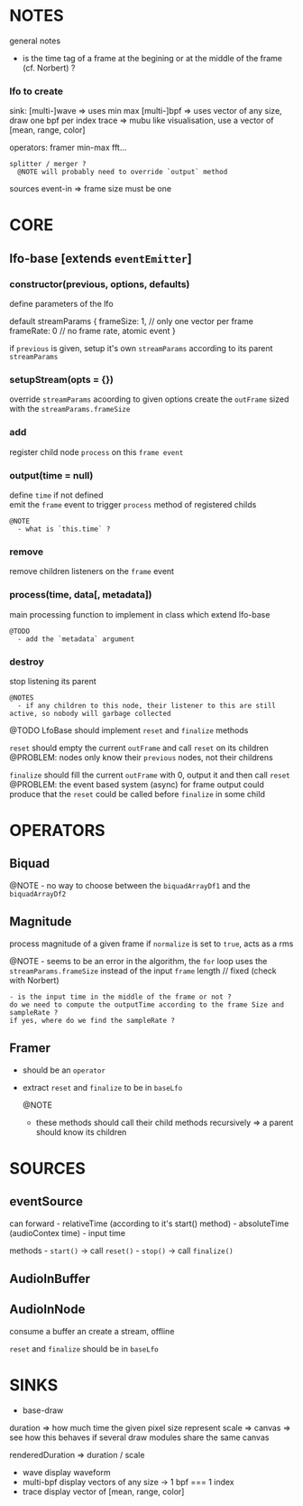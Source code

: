 NOTES
===========================================

general notes

- is the time tag of a frame at the begining or at the middle of the frame (cf. Norbert) ?

### lfo to create
  sink:
    [multi-]wave => uses min max
    [multi-]bpf  => uses vector of any size, draw one bpf per index
    trace        => mubu like visualisation, use a vector of [mean, range, color]

  operators:
    framer
    min-max
    fft...

    splitter / merger ?
      @NOTE will probably need to override `output` method

  sources
    event-in     => frame size must be one

# CORE

## lfo-base [extends `eventEmitter`]

### constructor(previous, options, defaults)

  define parameters of the lfo

  default streamParams {
    frameSize: 1, // only one vector per frame
    frameRate: 0  // no frame rate, atomic event
  }

  if `previous` is given, setup it's own `streamParams` according to its parent
  `streamParams`
  
### setupStream(opts = {})
  override `streamParams` acoording to given options
  create the `outFrame` sized with the `streamParams.frameSize`

### add
  register child node `process` on this `frame event`


### output(time = null)
  define `time` if not defined    
  emit the `frame` event to trigger `process` method of registered childs

    @NOTE 
      - what is `this.time` ?

### remove
  remove children listeners on the `frame` event

### process(time, data[, metadata])
  main processing function to implement in class which extend lfo-base

    @TODO 
      - add the `metadata` argument

### destroy
  stop listening its parent

    @NOTES
      - if any children to this node, their listener to this are still active, so nobody will garbage collected

@TODO
  LfoBase should implement `reset` and `finalize` methods

  `reset` should empty the current `outFrame` and call `reset` on its children
  @PROBLEM: nodes only know their `previous` nodes, not their childrens

  `finalize` should fill the current `outFrame` with 0, output it and then call `reset`
  @PROBLEM: the event based system (async) for frame output could produce that the `reset`
            could be called before `finalize` in some child 


# OPERATORS

## Biquad

  @NOTE 
    - no way to choose between the `biquadArrayDf1` and the `biquadArrayDf2`

## Magnitude

  process magnitude of a given frame
  if `normalize` is set to `true`, acts as a rms

  @NOTE
    - seems to be an error in the algorithm, the `for` loop uses the `streamParams.frameSize` instead of the input `frame` length // fixed (check with Norbert)

    - is the input time in the middle of the frame or not ?
    do we need to compute the outputTime according to the frame Size and sampleRate ?
    if yes, where do we find the sampleRate ?


## Framer
  - should be an `operator`
  - extract `reset` and `finalize` to be in `baseLfo`
      
    @NOTE
      - these methods should call their child methods recursively
      => a parent should know its children


# SOURCES

## eventSource
  can forward
    - relativeTime (according to it's start() method)
    - absoluteTime (audioContex time)
    - input time

  methods
    - `start()` -> call `reset()`
    - `stop()`  -> call `finalize()`

## AudioInBuffer

  

## AudioInNode

  consume a buffer an create a stream, offline


`reset` and `finalize` should be in `baseLfo`

# SINKS

  - base-draw

  duration => how much time the given pixel size represent
  scale    => 
  canvas   => see how this behaves if several draw modules share the same canvas

  renderedDuration => duration / scale

  - wave
    display waveform
  - multi-bpf
    display vectors of any size -> 1 bpf === 1 index
  - trace
    display vector of [mean, range, color]


  

